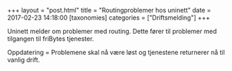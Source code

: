 +++
layout = "post.html"
title = "Routingproblemer hos uninett"
date = 2017-02-23 14:18:00
[taxonomies]
categories = ["Driftsmelding"] 
+++

Uninett melder om problemer med routing. Dette fører til problemer med tilgangen til friBytes tjenester. 


Oppdatering = Problemene skal nå være løst og tjenestene returnerer nå til vanlig drift.
